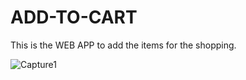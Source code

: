 # ADD-TO-CART
This is the WEB APP to add the items for the shopping.



![Capture1](https://github.com/anand-16/ADD-TO-CART/assets/70699164/cb851d1b-b664-40a1-8411-bde2f5609d41)
